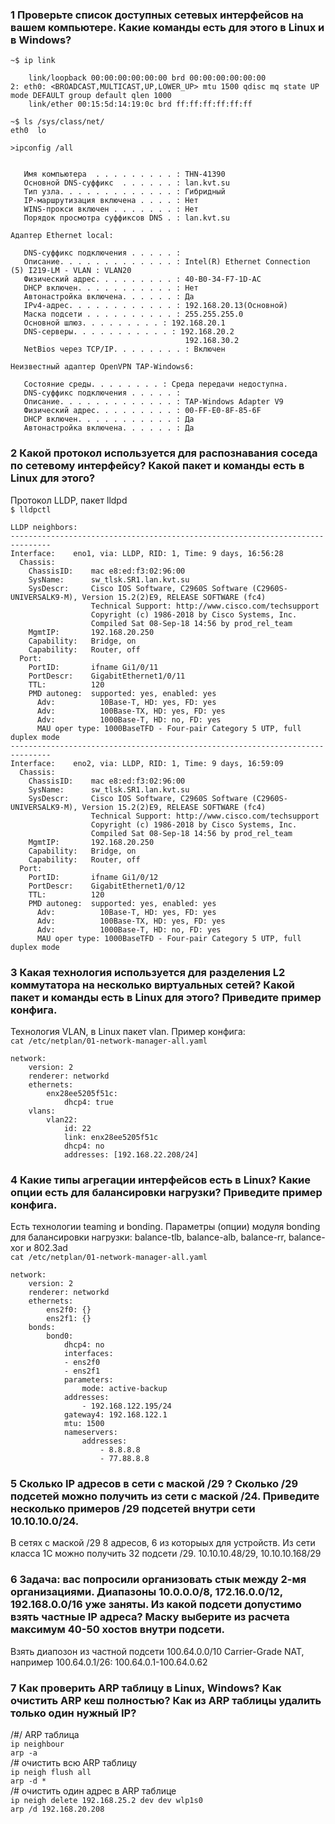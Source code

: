 ### 1 Проверьте список доступных сетевых интерфейсов на вашем компьютере. Какие команды есть для этого в Linux и в Windows?

```~$ ip link```
```1: lo: <LOOPBACK,UP,LOWER_UP> mtu 65536 qdisc noqueue state UNKNOWN mode DEFAULT group default qlen 1000
    link/loopback 00:00:00:00:00:00 brd 00:00:00:00:00:00
2: eth0: <BROADCAST,MULTICAST,UP,LOWER_UP> mtu 1500 qdisc mq state UP mode DEFAULT group default qlen 1000
    link/ether 00:15:5d:14:19:0c brd ff:ff:ff:ff:ff:ff
```
```~$ ls /sys/class/net/```  
```eth0  lo```

```>ipconfig /all```  
```Настройка протокола IP для Windows

   Имя компьютера  . . . . . . . . . : THN-41390
   Основной DNS-суффикс  . . . . . . : lan.kvt.su
   Тип узла. . . . . . . . . . . . . : Гибридный
   IP-маршрутизация включена . . . . : Нет
   WINS-прокси включен . . . . . . . : Нет
   Порядок просмотра суффиксов DNS . : lan.kvt.su

Адаптер Ethernet local:

   DNS-суффикс подключения . . . . . :
   Описание. . . . . . . . . . . . . : Intel(R) Ethernet Connection (5) I219-LM - VLAN : VLAN20
   Физический адрес. . . . . . . . . : 40-B0-34-F7-1D-AC
   DHCP включен. . . . . . . . . . . : Нет
   Автонастройка включена. . . . . . : Да
   IPv4-адрес. . . . . . . . . . . . : 192.168.20.13(Основной)
   Маска подсети . . . . . . . . . . : 255.255.255.0
   Основной шлюз. . . . . . . . . : 192.168.20.1
   DNS-серверы. . . . . . . . . . . : 192.168.20.2
                                       192.168.30.2
   NetBios через TCP/IP. . . . . . . . : Включен

Неизвестный адаптер OpenVPN TAP-Windows6:

   Состояние среды. . . . . . . . : Среда передачи недоступна.
   DNS-суффикс подключения . . . . . :
   Описание. . . . . . . . . . . . . : TAP-Windows Adapter V9
   Физический адрес. . . . . . . . . : 00-FF-E0-8F-85-6F
   DHCP включен. . . . . . . . . . . : Да
   Автонастройка включена. . . . . . : Да
```

### 2 Какой протокол используется для распознавания соседа по сетевому интерфейсу? Какой пакет и команды есть в Linux для этого?

Протокол LLDP, пакет lldpd  
```$ lldpctl```
```-------------------------------------------------------------------------------
LLDP neighbors:
-------------------------------------------------------------------------------
Interface:    eno1, via: LLDP, RID: 1, Time: 9 days, 16:56:28
  Chassis:
    ChassisID:    mac e8:ed:f3:02:96:00
    SysName:      sw_tlsk.SR1.lan.kvt.su
    SysDescr:     Cisco IOS Software, C2960S Software (C2960S-UNIVERSALK9-M), Version 15.2(2)E9, RELEASE SOFTWARE (fc4)
                  Technical Support: http://www.cisco.com/techsupport
                  Copyright (c) 1986-2018 by Cisco Systems, Inc.
                  Compiled Sat 08-Sep-18 14:56 by prod_rel_team
    MgmtIP:       192.168.20.250
    Capability:   Bridge, on
    Capability:   Router, off
  Port:
    PortID:       ifname Gi1/0/11
    PortDescr:    GigabitEthernet1/0/11
    TTL:          120
    PMD autoneg:  supported: yes, enabled: yes
      Adv:          10Base-T, HD: yes, FD: yes
      Adv:          100Base-TX, HD: yes, FD: yes
      Adv:          1000Base-T, HD: no, FD: yes
      MAU oper type: 1000BaseTFD - Four-pair Category 5 UTP, full duplex mode
-------------------------------------------------------------------------------
Interface:    eno2, via: LLDP, RID: 1, Time: 9 days, 16:59:09
  Chassis:
    ChassisID:    mac e8:ed:f3:02:96:00
    SysName:      sw_tlsk.SR1.lan.kvt.su
    SysDescr:     Cisco IOS Software, C2960S Software (C2960S-UNIVERSALK9-M), Version 15.2(2)E9, RELEASE SOFTWARE (fc4)
                  Technical Support: http://www.cisco.com/techsupport
                  Copyright (c) 1986-2018 by Cisco Systems, Inc.
                  Compiled Sat 08-Sep-18 14:56 by prod_rel_team
    MgmtIP:       192.168.20.250
    Capability:   Bridge, on
    Capability:   Router, off
  Port:
    PortID:       ifname Gi1/0/12
    PortDescr:    GigabitEthernet1/0/12
    TTL:          120
    PMD autoneg:  supported: yes, enabled: yes
      Adv:          10Base-T, HD: yes, FD: yes
      Adv:          100Base-TX, HD: yes, FD: yes
      Adv:          1000Base-T, HD: no, FD: yes
      MAU oper type: 1000BaseTFD - Four-pair Category 5 UTP, full duplex mode
```

### 3 Какая технология используется для разделения L2 коммутатора на несколько виртуальных сетей? Какой пакет и команды есть в Linux для этого? Приведите пример конфига.

Технология VLAN, в Linux пакет vlan.
Пример конфига:  
```cat /etc/netplan/01-network-manager-all.yaml```
```
network:
    version: 2
    renderer: networkd
    ethernets:
        enx28ee5205f51c:
            dhcp4: true
    vlans: 
        vlan22:
            id: 22
            link: enx28ee5205f51c
            dhcp4: no
            addresses: [192.168.22.208/24]
```

### 4 Какие типы агрегации интерфейсов есть в Linux? Какие опции есть для балансировки нагрузки? Приведите пример конфига.
Есть технологии teaming и bonding. Параметры (опции) модуля bonding для балансировки нагрузки: balance-tlb, balance-alb, balance-rr, balance-xor и 802.3ad  
```cat /etc/netplan/01-network-manager-all.yaml```
```
network:
    version: 2
    renderer: networkd
    ethernets:
        ens2f0: {}
        ens2f1: {}
    bonds:
        bond0:
            dhcp4: no
            interfaces:
            - ens2f0
            - ens2f1
            parameters:
                mode: active-backup
            addresses:
                - 192.168.122.195/24
            gateway4: 192.168.122.1
            mtu: 1500
            nameservers:
                addresses:
                    - 8.8.8.8
                    - 77.88.8.8
```

### 5 Сколько IP адресов в сети с маской /29 ? Сколько /29 подсетей можно получить из сети с маской /24. Приведите несколько примеров /29 подсетей внутри сети 10.10.10.0/24.
В сетях с маской /29 8 адресов, 6 из которыых для устройств. Из сети класса 1С можно получить 32 подсети /29. 10.10.10.48/29, 10.10.10.168/29

### 6 Задача: вас попросили организовать стык между 2-мя организациями. Диапазоны 10.0.0.0/8, 172.16.0.0/12, 192.168.0.0/16 уже заняты. Из какой подсети допустимо взять частные IP адреса? Маску выберите из расчета максимум 40-50 хостов внутри подсети.
Взять диапозон из частной подсети 100.64.0.0/10 Carrier-Grade NAT, например 100.64.0.1/26: 100.64.0.1-100.64.0.62

### 7 Как проверить ARP таблицу в Linux, Windows? Как очистить ARP кеш полностью? Как из ARP таблицы удалить только один нужный IP?
/#/ ARP таблица  
```ip neighbour```  
```arp -a```  
/# очистить всю ARP таблицу  
```ip neigh flush all```  
```arp -d *```  
/# очистить один адрес в ARP таблице  
```ip neigh delete 192.168.25.2 dev dev wlp1s0```  
```arp /d 192.168.20.208```

